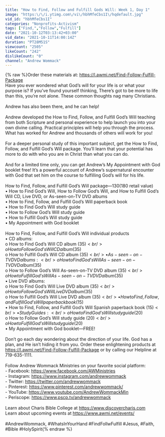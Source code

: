 ```yaml
---
title: "How to Find, Follow and Fulfill Gods Will: Week 1, Day 1"
image: "https:\/\/i.ytimg.com\/vi\/hbhMfeCbs1I\/hqdefault.jpg"
vid_id: "hbhMfeCbs1I"
categories: "Nonprofits-Activism"
tags: ["Find,","Follow","Fulfill"]
date: "2021-10-12T03:13:42+03:00"
vid_date: "2021-10-11T14:00:14Z"
duration: "PT28M51S"
viewcount: "2505"
likeCount: "242"
dislikeCount: "0"
channel: "Andrew Wommack"
---
```

{% raw %}Order these materials at: <a rel="nofollow" target="blank" href="https://l.awmi.net/Find-Follow-Fulfill-Package">https://l.awmi.net/Find-Follow-Fulfill-Package</a> <br />Have you ever wondered what God’s will for your life is or what your purpose is? If you’ve found yourself thinking, There’s got to be more to life than this, you’re not alone. These common thoughts nag many Christians.  <br /> <br />Andrew has also been there, and he can help!  <br /> <br />Andrew developed the How to Find, Follow, and Fulfill God’s Will teaching from both Scripture and personal experience to help launch you into your own divine calling. Practical principles will help you through the process. What has worked for Andrew and thousands of others will work for you! <br /> <br />For a deeper personal study of this important subject, get the How to Find, Follow, and Fulfill God’s Will package. You’ll learn that your potential has more to do with who you are in Christ than what you can do.   <br /> <br />And for a limited time only, you can get Andrew’s My Appointment with God booklet free! It’s a powerful account of Andrew’s supernatural encounter with God that set him on the course to fulfilling God’s will for his life.  <br /> <br />How to Find, Follow, and Fulfill God’s Will package—$130 ($180 retail value) <br />• How to Find God’s Will, How to Follow God’s Will, and How to Fulfill God’s Will CD, Live DVD, or As-seen-on-TV DVD albums <br />• How to Find, Follow, and Fulfill God’s Will paperback book  <br />• How to Find God’s Will study guide  <br />• How to Follow God’s Will study guide  <br />• How to Fulfill God’s Will study guide  <br />• My Appointment with God booklet <br /> <br />How to Find, Follow, and Fulfill God’s Will individual products  <br />• CD albums: <br />o How to Find God’s Will CD album ($35) <br />o How to Follow God’s Will CD album ($35) <br />o How to Fulfill God’s Will CD album ($35) <br />• As-seen-on-TV DVD albums: <br />o How to Find God’s Will As-seen-on-TV DVD album ($35) <br />o How to Follow God’s Will As-seen-on-TV DVD album ($35) <br />o How to Fulfill God’s Will As-seen-on-TV DVD album ($35) <br />• Live DVD albums:  <br />o How to Find God’s Will Live DVD album ($35) <br />o How to Follow God’s Will Live DVD album ($35) <br />o How to Fulfill God’s Will Live DVD album ($35) <br />• How to Find, Follow, and Fulfill God’s Will paperback book ($15) <br />• How to Find, Follow, and Fulfill God’s Will Spanish paperback book ($15) <br />• Study Guides: <br />o How to Find God’s Will study guide ($20) <br />o How to Follow God’s Will study guide ($20) <br />o How to Fulfill God’s Will study guide ($20) <br />• My Appointment with God booklet—FREE!  <br /> <br />Don’t go each day wondering about the direction of your life. God has a plan, and He isn’t hiding it from you. Order these enlightening products at <a rel="nofollow" target="blank" href="https://l.awmi.net/Find-Follow-Fulfill-Package">https://l.awmi.net/Find-Follow-Fulfill-Package</a> or by calling our Helpline at 719-635-1111.  <br /><br />Follow Andrew Wommack Ministries on your favorite social platform: <br />- Facebook: <a rel="nofollow" target="blank" href="https://www.facebook.com/AWMinistries">https://www.facebook.com/AWMinistries</a> <br />- Instagram: <a rel="nofollow" target="blank" href="https://www.instagram.com/andrewwommack">https://www.instagram.com/andrewwommack</a><br />- Twitter: <a rel="nofollow" target="blank" href="https://twitter.com/andrewwommack">https://twitter.com/andrewwommack</a> <br />- Pinterest: <a rel="nofollow" target="blank" href="https://www.pinterest.com/andrewwommack/">https://www.pinterest.com/andrewwommack/</a> <br />- YouTube: <a rel="nofollow" target="blank" href="https://www.youtube.com/AndrewWommackMin">https://www.youtube.com/AndrewWommackMin</a> <br />- Periscope: <a rel="nofollow" target="blank" href="https://www.pscp.tv/andrewwommack">https://www.pscp.tv/andrewwommack</a><br /><br />Learn about Charis Bible College at <a rel="nofollow" target="blank" href="https://www.discovercharis.com">https://www.discovercharis.com</a> <br />Learn about upcoming events at <a rel="nofollow" target="blank" href="https://www.awmi.net/events/">https://www.awmi.net/events/</a><br /><br />#AndrewWommack, #WhatsInYourHand #FindFollwFulfill #Jesus, #Faith, #Bible #HolySpirit{% endraw %}

